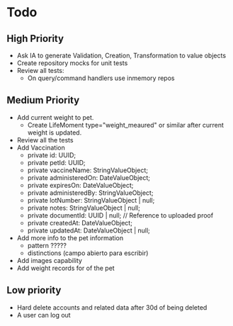 # Todo

## High Priority

- Ask IA to generate Validation, Creation, Transformation to value objects
- Create repository mocks for unit tests
- Review all tests:
  - On query/command handlers use inmemory repos

## Medium Priority

- Add current weight to pet.
  - Create LifeMoment type="weight_meaured" or similar after current weight is updated.
- Review all the tests
- Add Vaccination
  - private id: UUID;
  - private petId: UUID;
  - private vaccineName: StringValueObject;
  - private administeredOn: DateValueObject;
  - private expiresOn: DateValueObject;
  - private administeredBy: StringValueObject;
  - private lotNumber: StringValueObject | null;
  - private notes: StringValueObject | null;
  - private documentId: UUID | null; // Reference to uploaded proof
  - private createdAt: DateValueObject;
  - private updatedAt: DateValueObject | null;
- Add more info to the pet information
  - pattern ?????
  - distinctions (campo abierto para escribir)
- Add images capability
- Add weight records for of the pet

## Low priority

- Hard delete accounts and related data after 30d of being deleted
- A user can log out
